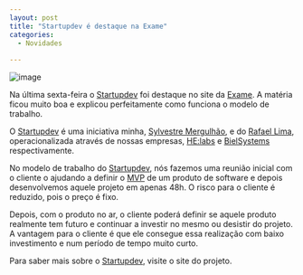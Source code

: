 ```yaml
---
layout: post
title: "Startupdev é destaque na Exame"
categories:
  - Novidades
     
---
```


![image](/blog/images/posts/2011-10-09/destaqueextra.jpg)

Na última sexta-feira o [Startupdev](http://startupdev.com.br/) foi destaque no site da [Exame](http://exame.abril.com.br/pme/startups/noticias/startupdev-cria-prototipo-de-negocios-online-em-48h). A matéria ficou muito boa e explicou perfeitamente como funciona o modelo de trabalho.

O [Startupdev](http://startupdev.com.br/) é uma iniciativa minha, [Sylvestre Mergulhão](http://mergulhao.info/), e do [Rafael Lima](http://rafael.adm.br/), operacionalizada através de nossas empresas, [HE:labs](http://helabs.com.br/) e [BielSystems](http://bielsystems.com.br/) respectivamente.

No modelo de trabalho do [Startupdev](http://startupdev.com.br/), nós fazemos uma reunião inicial com o cliente o ajudando a definir o [MVP](http://en.wikipedia.org/wiki/Minimum_viable_product) de um produto de software e depois desenvolvemos aquele projeto em apenas 48h. O risco para o cliente é reduzido, pois o preço é fixo.

Depois, com o produto no ar, o cliente poderá definir se aquele produto realmente tem futuro e continuar a investir no mesmo ou desistir do projeto. A vantagem para o cliente é que ele consegue essa realização com baixo investimento e num período de tempo muito curto.

Para saber mais sobre o [Startupdev](http://startupdev.com.br/), visite o site do projeto.
